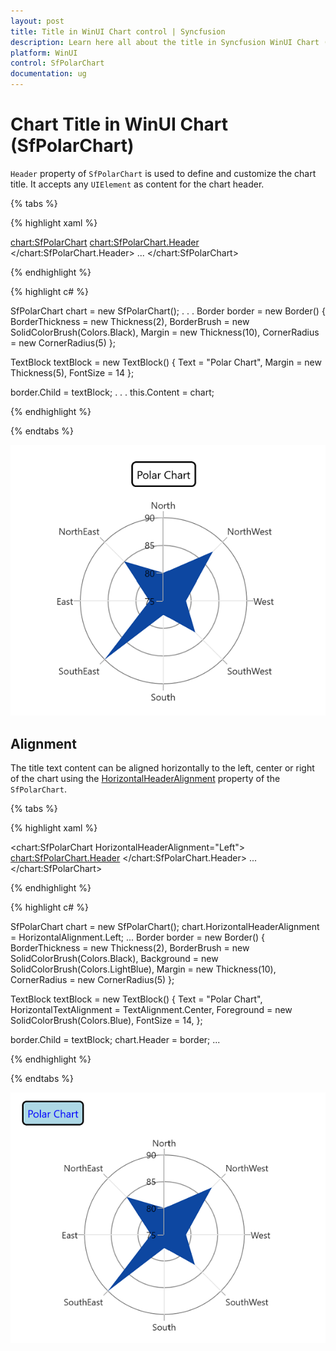 ```yaml
---
layout: post
title: Title in WinUI Chart control | Syncfusion
description: Learn here all about the title in Syncfusion WinUI Chart (SfPolarChart) control and its customization.
platform: WinUI
control: SfPolarChart
documentation: ug
---
```


# Chart Title in WinUI Chart (SfPolarChart)

`Header` property of `SfPolarChart` is used to define and customize the chart title. It accepts any `UIElement` as content for the chart header.

{% tabs %}

{% highlight xaml %}

 <chart:SfPolarChart>
    <chart:SfPolarChart.Header>
        <Border BorderThickness="2" BorderBrush="Black" Margin="10" CornerRadius="5">
            <TextBlock FontSize="14" Text="Polar Chart" Margin="5"/>
        </Border>
    </chart:SfPolarChart.Header>
    ...
</chart:SfPolarChart>

{% endhighlight %}

{% highlight c# %}

SfPolarChart chart = new SfPolarChart();
. . .
Border border = new Border()
{
    BorderThickness = new Thickness(2),
    BorderBrush = new SolidColorBrush(Colors.Black),
    Margin = new Thickness(10),
    CornerRadius = new CornerRadius(5)
};

TextBlock textBlock = new TextBlock()
{
    Text = "Polar Chart",
    Margin = new Thickness(5),
    FontSize = 14
};

border.Child = textBlock;
. . . 
this.Content = chart;

{% endhighlight %}

{% endtabs %}

![Title customization support in WinUI chart](Title_images/WinUI_Chart_TitleCustomization.png)

## Alignment

The title text content can be aligned horizontally to the left, center or right of the chart using the [HorizontalHeaderAlignment]() property of the `SfPolarChart`.

{% tabs %}

{% highlight xaml %}

<chart:SfPolarChart HorizontalHeaderAlignment="Left">
    <chart:SfPolarChart.Header>
        <Border BorderThickness="2" BorderBrush="Black" Background="LightBlue" Margin="10" CornerRadius="5">
            <TextBlock Text="Polar Chart"
                    Margin="5" 
                    HorizontalTextAlignment="Center"
                    FontSize="14" 
                    Foreground="Blue">
            </TextBlock>
        </Border>
    </chart:SfPolarChart.Header>
    ...
 </chart:SfPolarChart>

{% endhighlight %}

{% highlight c# %}

SfPolarChart chart = new SfPolarChart();
chart.HorizontalHeaderAlignment = HorizontalAlignment.Left;
...
Border border = new Border()
{
    BorderThickness = new Thickness(2),
    BorderBrush = new SolidColorBrush(Colors.Black),
    Background = new SolidColorBrush(Colors.LightBlue),
    Margin = new Thickness(10),
    CornerRadius = new CornerRadius(5)
};

TextBlock textBlock = new TextBlock()
{
    Text = "Polar Chart",
    HorizontalTextAlignment = TextAlignment.Center,
    Foreground = new SolidColorBrush(Colors.Blue),
    FontSize = 14,
};

border.Child = textBlock;
chart.Header = border;
...

{% endhighlight %}

{% endtabs %}

![Title text alignment support in WinUI chart](Title_images/WinUI_Chart_TitleAlignment.png)